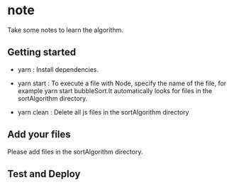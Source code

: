 <!--
 * @Author: ran
 * @Date: 2022-01-16 14:43:53
 * @LastEditors: ran
 * @LastEditTime: 2022-01-16 15:25:20
-->
# note

Take some notes to learn the algorithm.

## Getting started

- yarn : Install dependencies.

- yarn start : To execute a file with Node, specify the name of the file, for example yarn start bubbleSort.It automatically looks for files in the sortAlgorithm directory.

- yarn clean : Delete all js files in the sortAlgorithm directory


## Add your files

Please add files in the sortAlgorithm directory.

## Test and Deploy

